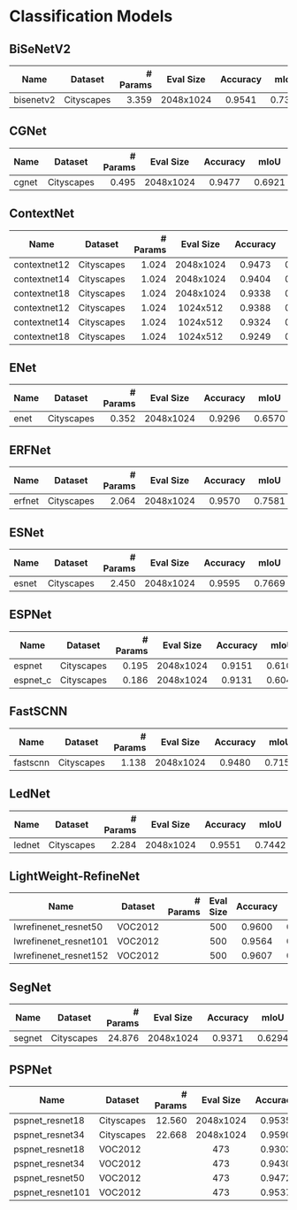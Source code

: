 # Classification Models

## BiSeNetV2

| Name      | Dataset    | # Params | Eval Size | Accuracy |  mIoU  | Weight                                       |
| --------- | ---------- | -------: | :-------: | :------: | :----: | -------------------------------------------- |
| bisenetv2 | Cityscapes |    3.359 | 2048x1024 |  0.9541  | 0.7398 | [weight](bisenetv2-cityscapes-b7183974cf.pt) |

## CGNet

| Name  | Dataset    | # Params | Eval Size | Accuracy |  mIoU  | Weight                                   |
| ----- | ---------- | -------: | :-------: | :------: | :----: | ---------------------------------------- |
| cgnet | Cityscapes |    0.495 | 2048x1024 |  0.9477  | 0.6921 | [weight](cgnet-cityscapes-62109d0141.pt) |

## ContextNet

| Name         | Dataset    | # Params | Eval Size | Accuracy |  mIoU  | Weight                                                   |
| ------------ | ---------- | -------: | :-------: | :------: | :----: | -------------------------------------------------------- |
| contextnet12 | Cityscapes |    1.024 | 2048x1024 |  0.9473  | 0.6874 | [weight](contextnet12-cityscapes-35f9d5cfc2.pt)          |
| contextnet14 | Cityscapes |    1.024 | 2048x1024 |  0.9404  | 0.6710 | [weight](contextnet14-cityscapes-15dc9302ca.pt)          |
| contextnet18 | Cityscapes |    1.024 | 2048x1024 |  0.9338  | 0.6332 | [weight](contextnet18-cityscapes-40bf30973d.pt)          |
| contextnet12 | Cityscapes |    1.024 | 1024x512  |  0.9388  | 0.6571 | [weight](contextnet12-cityscapes-1024x512-6676a2fabe.pt) |
| contextnet14 | Cityscapes |    1.024 | 1024x512  |  0.9324  | 0.6172 | [weight](contextnet14-cityscapes-1024x512-957724c46f.pt) |
| contextnet18 | Cityscapes |    1.024 | 1024x512  |  0.9249  | 0.5734 | [weight](contextnet18-cityscapes-1024x512-951e54bb54.pt) |

## ENet

| Name | Dataset    | # Params | Eval Size | Accuracy |  mIoU  | Weight                                  |
| ---- | ---------- | -------: | :-------: | :------: | :----: | --------------------------------------- |
| enet | Cityscapes |    0.352 | 2048x1024 |  0.9296  | 0.6570 | [weight](enet-cityscapes-d1d1846e3e.pt) |

## ERFNet

| Name   | Dataset    | # Params | Eval Size | Accuracy |  mIoU  | Weight                                    |
| ------ | ---------- | -------: | :-------: | :------: | :----: | ----------------------------------------- |
| erfnet | Cityscapes |    2.064 | 2048x1024 |  0.9570  | 0.7581 | [weight](erfnet-cityscapes-b3c041fa10.pt) |

## ESNet

| Name  | Dataset    | # Params | Eval Size | Accuracy |  mIoU  | Weight                                   |
| ----- | ---------- | -------: | :-------: | :------: | :----: | ---------------------------------------- |
| esnet | Cityscapes |    2.450 | 2048x1024 |  0.9595  | 0.7669 | [weight](esnet-cityscapes-a2fa1056cc.pt) |

## ESPNet

| Name     | Dataset    | # Params | Eval Size | Accuracy |  mIoU  | Weight                                      |
| -------- | ---------- | -------: | :-------: | :------: | :----: | ------------------------------------------- |
| espnet   | Cityscapes |    0.195 | 2048x1024 |  0.9151  | 0.6101 | [weight](espnet-cityscapes-d6791c4598.pt)   |
| espnet_c | Cityscapes |    0.186 | 2048x1024 |  0.9131  | 0.6043 | [weight](espnet_c-cityscapes-1f76fe4247.pt) |

## FastSCNN

| Name     | Dataset    | # Params | Eval Size | Accuracy |  mIoU  | Weight                                      |
| -------- | ---------- | -------: | :-------: | :------: | :----: | ------------------------------------------- |
| fastscnn | Cityscapes |    1.138 | 2048x1024 |  0.9480  | 0.7158 | [weight](fastscnn-cityscapes-d94d460efe.pt) |

## LedNet

| Name   | Dataset    | # Params | Eval Size | Accuracy |  mIoU  | Weight                                    |
| ------ | ---------- | -------: | :-------: | :------: | :----: | ----------------------------------------- |
| lednet | Cityscapes |    2.284 | 2048x1024 |  0.9551  | 0.7442 | [weight](lednet-cityscapes-9fa2a8ee12.pt) |

## LightWeight-RefineNet

| Name                  | Dataset | # Params | Eval Size | Accuracy |  mIoU  | Weight                                            |
| --------------------- | ------- | -------: | :-------: | :------: | :----: | ------------------------------------------------- |
| lwrefinenet_resnet50  | VOC2012 |          |    500    |  0.9600  | 0.8186 | [weight](lwrefinenet_resnet50-voc-9aabba4cec.pt)  |
| lwrefinenet_resnet101 | VOC2012 |          |    500    |  0.9564  | 0.8022 | [weight](lwrefinenet_resnet101-voc-4a23c15263.pt) |
| lwrefinenet_resnet152 | VOC2012 |          |    500    |  0.9607  | 0.8200 | [weight](lwrefinenet_resnet152-voc-f2d76c1bfe.pt) |

## SegNet

| Name   | Dataset    | # Params | Eval Size | Accuracy |  mIoU  | Weight                                    |
| ------ | ---------- | -------: | :-------: | :------: | :----: | ----------------------------------------- |
| segnet | Cityscapes |   24.876 | 2048x1024 |  0.9371  | 0.6294 | [weight](segnet-cityscapes-2770978b16.pt) |

## PSPNet

| Name             | Dataset    | # Params | Eval Size | Accuracy |  mIoU  | Weight                                             |
| ---------------- | ---------- | -------: | :-------: | :------: | :----: | -------------------------------------------------- |
| pspnet_resnet18  | Cityscapes |   12.560 | 2048x1024 |  0.9535  | 0.7391 | [weight](pspnet_resnet18-cityscapes-74cdcf03c8.pt) |
| pspnet_resnet34  | Cityscapes |   22.668 | 2048x1024 |  0.9590  | 0.7678 | [weight](pspnet_resnet34-cityscapes-6b341e14a4.pt) |
| pspnet_resnet18  | VOC2012    |          |    473    |  0.9303  | 0.7064 | [weight](pspnet_resnet18-voc-36e19907f0.pt)        |
| pspnet_resnet34  | VOC2012    |          |    473    |  0.9430  | 0.7541 | [weight](pspnet_resnet34-voc-f11898f0ea.pt)        |
| pspnet_resnet50  | VOC2012    |          |    473    |  0.9472  | 0.7724 | [weight](pspnet_resnet50-voc-18bbc73a95.pt)        |
| pspnet_resnet101 | VOC2012    |          |    473    |  0.9537  | 0.7982 | [weight](pspnet_resnet101-voc-8307b89264.pt)       |

